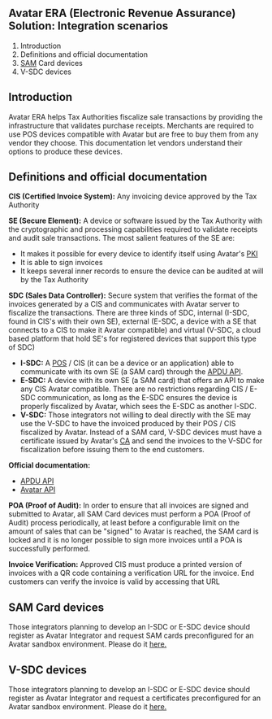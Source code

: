## Avatar ERA (Electronic Revenue Assurance) Solution: Integration scenarios
1. Introduction
1. Definitions and official documentation
1. [SAM](https://en.wikipedia.org/wiki/Secure_access_module) Card devices
1. V-SDC devices

## Introduction
Avatar ERA helps Tax Authorities fiscalize sale transactions by providing the infrastructure that validates purchase receipts. Merchants are required to use POS devices compatible with Avatar but are free to buy them from any vendor they choose. This documentation let vendors understand their options to produce these devices.
## Definitions and official documentation
**CIS (Certified Invoice System):** Any invoicing device approved by the Tax Authority

**SE (Secure Element):** A device or software issued by the Tax Authority with the cryptographic and processing capabilities required to validate receipts and audit sale transactions. The most salient features of the SE are:
* It makes it possible for every device to identify itself using Avatar's [PKI](https://en.wikipedia.org/wiki/Public_key_infrastructure)
* It is able to sign invoices 
* It keeps several inner records to ensure the device can be audited at will by the Tax Authority

**SDC (Sales Data Controller):** Secure system that verifies the format of the invoices generated by a CIS and communicates with Avatar server to fiscalize the transactions. There are three kinds of SDC, internal (I-SDC, found in CIS's with their own SE), external (E-SDC, a device with a SE that connects to a CIS to make it Avatar compatible) and virtual (V-SDC, a cloud based platform that hold SE's for registered devices that support this type of SDC)
* **I-SDC:** A [POS](https://en.wikipedia.org/wiki/Point_of_sale) / CIS (it can be a device or an application) able to communicate with its own SE (a SAM card) through the [APDU API](https://github.com/avatarTechnologies/integrators/blob/master/Avatar_APDU_v1_5.pdf).
* **E-SDC:** A device with its own SE (a SAM card) that offers an API to make any CIS Avatar compatible. There are no restrictions regarding CIS / E-SDC communication, as long as the E-SDC ensures the device is properly fiscalized by Avatar, which sees the E-SDC as another I-SDC.
* **V-SDC:** Those integrators not willing to deal directly with the SE may use the V-SDC to have the invoiced produced by their POS / CIS fiscalized by Avatar. Instead of a SAM card, V-SDC devices must have a certificate issued by Avatar's [CA](https://en.wikipedia.org/wiki/Certificate_authority) and send the invoices to the V-SDC for fiscalization before issuing them to the end customers.

**Official documentation:** 
* [APDU API](https://github.com/avatarTechnologies/integrators/blob/master/Avatar_APDU_v1_5.pdf)
* [Avatar API](https://github.com/avatarTechnologies/integrators/blob/master/AVATARAPIDOCUMENTATION.pdf)

**POA (Proof of Audit):** In order to ensure that all invoices are signed and submitted to Avatar, all SAM Card devices must perform a POA (Proof of Audit) process periodically, at least before a configurable limit on the amount of sales that can be "signed" to Avatar is reached, the SAM card is locked and it is no longer possible to sign more invoices until a POA is successfully performed. 

**Invoice Verification:** Approved CIS must produce a printed version of invoices with a QR code containing a verification URL for the invoice. End customers can verify the invoice is valid by accessing that URL

## SAM Card devices
Those integrators planning to develop an I-SDC or E-SDC device should register as Avatar Integrator and request SAM cards preconfigured for an Avatar sandbox environment. Please do it [here.]()


## V-SDC devices
Those integrators planning to develop an I-SDC or E-SDC device should register as Avatar Integrator and request a certificates preconfigured for an Avatar sandbox environment. Please do it [here.]()
